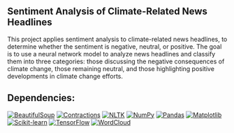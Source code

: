 ## Sentiment Analysis of Climate-Related News Headlines
This project applies sentiment analysis to climate-related news headlines, to determine whether the sentiment is negative, neutral, or positive. The goal is to use a neural network model to analyze news headlines and classify them into three categories: those discussing the negative consequences of climate change, those remaining neutral, and those highlighting positive developments in climate change efforts.


## Dependencies:

[![BeautifulSoup](https://img.shields.io/badge/BeautifulSoup-4.12.3-brightgreen?style=flat&logo=python)](https://www.crummy.com/software/BeautifulSoup/)
[![Contractions](https://img.shields.io/badge/Contractions-0.1.73-blue?style=flat&logo=python)](https://pypi.org/project/contractions/)
[![NLTK](https://img.shields.io/badge/NLTK-3.9.1-yellowgreen?style=flat&logo=python)](https://www.nltk.org/)
[![NumPy](https://img.shields.io/badge/NumPy-2.0.2-red?style=flat&logo=numpy)](https://numpy.org/)
[![Pandas](https://img.shields.io/badge/Pandas-2.2.3-blue?style=flat&logo=pandas)](https://pandas.pydata.org/)
[![Matplotlib](https://img.shields.io/badge/Matplotlib-3.10.0-brightgreen?style=flat&logo=python)](https://matplotlib.org/)
[![Scikit-learn](https://img.shields.io/badge/Scikit--learn-1.6.1-yellowgreen?style=flat&logo=scikit-learn)](https://scikit-learn.org/)
[![TensorFlow](https://img.shields.io/badge/TensorFlow-2.18.0-orange?style=flat&logo=tensorflow)](https://www.tensorflow.org/)
[![WordCloud](https://img.shields.io/badge/WordCloud-1.9.4-blue?style=flat&logo=python)](https://github.com/amueller/word_cloud)
